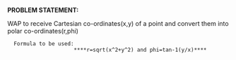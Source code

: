 **PROBLEM STATEMENT:**

WAP to receive Cartesian co-ordinates(x,y) of a point and convert them into polar co-ordinates(r,phi)
      
      Formula to be used:
                         ****r=sqrt(x^2+y^2) and phi=tan-1(y/x)****

